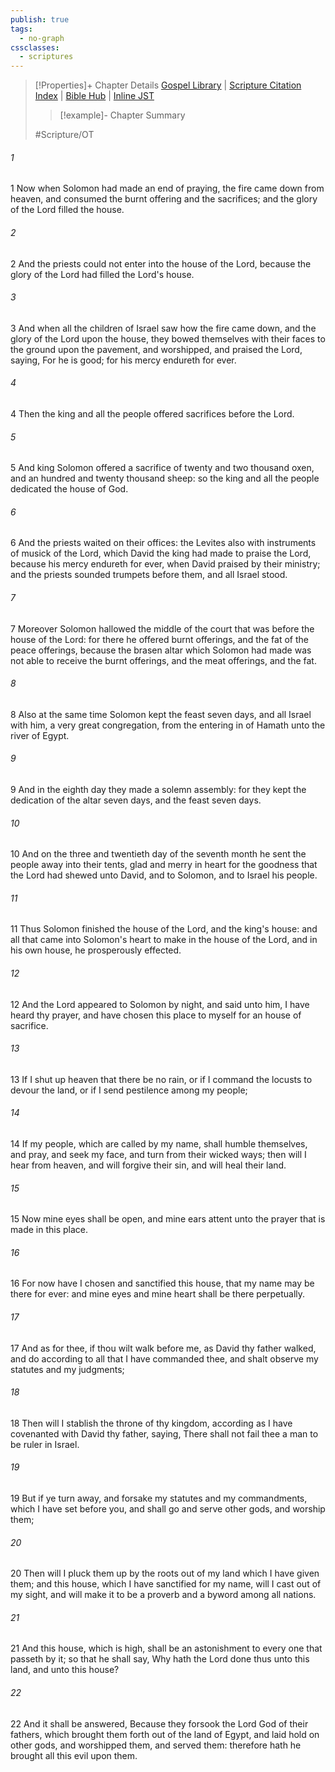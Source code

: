 ```yaml
---
publish: true
tags:
  - no-graph
cssclasses:
  - scriptures
---
```

>[!Properties]+ Chapter Details
>[Gospel Library](https://churchofjesuschrist.org/study/scriptures/ot/2-chr/7?lang=eng)    |    [Scripture Citation Index](https://scriptures.byu.edu/#07207::c07207)    |    [Bible Hub](https://biblehub.com/2_chronicles/7.htm)    |    [Inline JST](https://scripturetoolbox.com/html/ic/2Chronicles/7.html)
>>[!example]- Chapter Summary
>> 
> 
>
>#Scripture/OT
###### 1
1 Now when Solomon had made an end of praying, the fire came down from heaven, and consumed the burnt offering and the sacrifices; and the glory of the Lord filled the house.
###### 2
2 And the priests could not enter into the house of the Lord, because the glory of the Lord had filled the Lord's house.
###### 3
3 And when all the children of Israel saw how the fire came down, and the glory of the Lord upon the house, they bowed themselves with their faces to the ground upon the pavement, and worshipped, and praised the Lord, saying, For he is good; for his mercy endureth for ever.
###### 4
4 Then the king and all the people offered sacrifices before the Lord.
###### 5
5 And king Solomon offered a sacrifice of twenty and two thousand oxen, and an hundred and twenty thousand sheep: so the king and all the people dedicated the house of God.
###### 6
6 And the priests waited on their offices: the Levites also with instruments of musick of the Lord, which David the king had made to praise the Lord, because his mercy endureth for ever, when David praised by their ministry; and the priests sounded trumpets before them, and all Israel stood.
###### 7
7 Moreover Solomon hallowed the middle of the court that was before the house of the Lord: for there he offered burnt offerings, and the fat of the peace offerings, because the brasen altar which Solomon had made was not able to receive the burnt offerings, and the meat offerings, and the fat.
###### 8
8 Also at the same time Solomon kept the feast seven days, and all Israel with him, a very great congregation, from the entering in of Hamath unto the river of Egypt.
###### 9
9 And in the eighth day they made a solemn assembly: for they kept the dedication of the altar seven days, and the feast seven days.
###### 10
10 And on the three and twentieth day of the seventh month he sent the people away into their tents, glad and merry in heart for the goodness that the Lord had shewed unto David, and to Solomon, and to Israel his people.
###### 11
11 Thus Solomon finished the house of the Lord, and the king's house: and all that came into Solomon's heart to make in the house of the Lord, and in his own house, he prosperously effected.
###### 12
12 And the Lord appeared to Solomon by night, and said unto him, I have heard thy prayer, and have chosen this place to myself for an house of sacrifice.
###### 13
13 If I shut up heaven that there be no rain, or if I command the locusts to devour the land, or if I send pestilence among my people;
###### 14
14 If my people, which are called by my name, shall humble themselves, and pray, and seek my face, and turn from their wicked ways; then will I hear from heaven, and will forgive their sin, and will heal their land.
###### 15
15 Now mine eyes shall be open, and mine ears attent unto the prayer that is made in this place.
###### 16
16 For now have I chosen and sanctified this house, that my name may be there for ever: and mine eyes and mine heart shall be there perpetually.
###### 17
17 And as for thee, if thou wilt walk before me, as David thy father walked, and do according to all that I have commanded thee, and shalt observe my statutes and my judgments;
###### 18
18 Then will I stablish the throne of thy kingdom, according as I have covenanted with David thy father, saying, There shall not fail thee a man to be ruler in Israel.
###### 19
19 But if ye turn away, and forsake my statutes and my commandments, which I have set before you, and shall go and serve other gods, and worship them;
###### 20
20 Then will I pluck them up by the roots out of my land which I have given them; and this house, which I have sanctified for my name, will I cast out of my sight, and will make it to be a proverb and a byword among all nations.
###### 21
21 And this house, which is high, shall be an astonishment to every one that passeth by it; so that he shall say, Why hath the Lord done thus unto this land, and unto this house?
###### 22
22 And it shall be answered, Because they forsook the Lord God of their fathers, which brought them forth out of the land of Egypt, and laid hold on other gods, and worshipped them, and served them: therefore hath he brought all this evil upon them.
